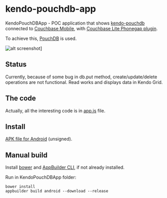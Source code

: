 # kendo-pouchdb-app

KendoPouchDBApp - POC application that shows 
[kendo-pouchdb](<https://github.com/terikon/kendo-pouchdb>) connected to [Couchbase Mobile](<http://www.couchbase.com/nosql-databases/couchbase-mobile>), with [Couchbase Lite Phonegap plugin](<https://github.com/couchbaselabs/Couchbase-Lite-PhoneGap-Plugin>).

To achieve this, [PouchDB](<http://pouchdb.com/>) is used.

![alt screenshot](http://terikon.github.io/kendo-pouchdb-app/images/screen-grid-small.png)]

## Status

Currently, because of some bug in db.put method, create/update/delete operations are not functional. Read works and displays
data in Kendo Grid.

## The code

Actually, all the interesting code is in [app.js](<https://github.com/terikon/kendo-pouchdb-app/blob/master/KendoPouchDBApp/scripts/app.js>) file. 

## Install

[APK file for Android](<https://github.com/terikon/kendo-pouchdb-app/raw/master/KendoPouchDBApp/KendoPouchDBApp.apk>) (unsigned).


## Manual build

Install [bower](<http://bower.io/#install-bower>) and 
[AppBuilder CLI](<http://docs.telerik.com/platform/appbuilder/running-appbuilder/running-the-cli/downloading-and-installing-cli>), if not already installed.

Run in KendoPouchDBApp folder:

```
bower install
appbuilder build android --download --release
```

